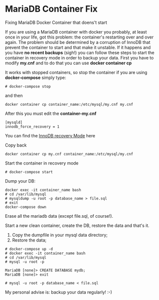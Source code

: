 # MariaDB Container Fix
Fixing MariaDB Docker Container that doens't start

If you are using a MariaDB container with docker you probably, at least once in your life, got this problem: the container's restarting over and over again. 
The problem should be determined by a corruption of InnoDB that prevent the container to start and that make it unstable. 
If it happens and you have **no recent backups** (sigh!) you can follow these steps to start the container in recovery mode in order to backup your data. 
First you have to modify **my.cnf** and to do that you can use **docker container cp** 

It works with stopped containers, so stop the container
if you are using **docker-compose** simply type: 
```
# docker-compose stop
```

and then
```
docker container cp container_name:/etc/mysql/my.cnf my.cnf
```

After this you must edit the **container-my.cnf**
```
[mysqld]
innodb_force_recovery = 1
```

You can find the [InnoDB recovery Mode](https://mariadb.com/kb/en/innodb-recovery-modes/) here

Copy back 
```
docker container cp my.cnf container_name:/etc/mysql/my.cnf
```
Start the container in recovery mode
```
# docker-compose start 
```

Dump your DB:
```
docker exec -it container_name bash
# cd /var/lib/mysql
# mysqldump -u root -p database_name > file.sql
# exit
docker-compose down
```
Erase all the mariadb data (except file.sql, of course!). 

Start a new clean container, create the DB, restore the data and that's it. 
1. Copy the dumpfile in your mysql data directory;
2. Restore the data;

```
# docker-compose up -d
# docker exec -it container_name bash
# cd /var/lib/mysql
# mysql -u root -p

MariaDB [none]> CREATE DATABASE mydb;
MariaDB [none]> exit

# mysql -u root -p database_name < file.sql
```

My personal advise is: backup your data regularly! :-) 
